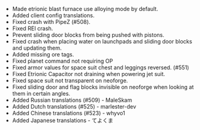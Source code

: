 - Made etrionic blast furnace use alloying mode by default.
- Added client config translations.
- Fixed crash with PipeZ (#508).
- Fixed REI crash.
- Prevent sliding door blocks from being pushed with pistons.
- Fixed crash when placing water on launchpads and sliding door blocks and updating them.
- Added missing ore tags.
- Fixed planet command not requiring OP
- Fixed armor values for space suit chest and leggings reversed. (#551)
- Fixed Etrionic Capacitor not draining when powering jet suit.
- Fixed space suit not transparent on neoforge.
- Fixed sliding door and flag blocks invisible on neoforge when looking at them in certain angles.
- Added Russian translations (#509) - MaleSkam
- Added Dutch translations (#525) - marlester-dev
- Added Chinese translations (#523) - whyvo1
- Added Japanese translations - てよくま